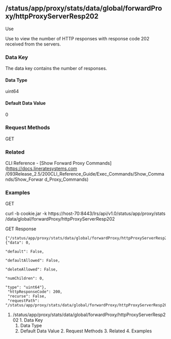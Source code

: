 ## /status/app/proxy/stats/data/global/forwardProxy/httpProxyServerResp202

Use

Use to view the number of HTTP responses with response code 202 received from
the servers.

### Data Key

The data key contains the number of responses.

#### Data Type

uint64

#### Default Data Value

0

### Request Methods

GET

### Related

CLI Reference - [Show Forward Proxy Commands](https://docs.lineratesystems.com
/093Release_2.5/200CLI_Reference_Guide/Exec_Commands/Show_Commands/Show_Forwar
d_Proxy_Commands)

### Examples

GET

curl -b cookie.jar -k https://host-70:8443/lrs/api/v1.0/status/app/proxy/stats
/data/global/forwardProxy/httpProxyServerResp202

GET Response

    
    {"/status/app/proxy/stats/data/global/forwardProxy/httpProxyServerResp202": {"data": 0,
                                                                                  "default": False,
                                                                                  "defaultAllowed": False,
                                                                                  "deleteAllowed": False,
                                                                                  "numChildren": 0,
                                                                                  "type": "uint64"},
     "httpResponseCode": 200,
     "recurse": False,
     "requestPath": "/status/app/proxy/stats/data/global/forwardProxy/httpProxyServerResp202"}
    

  1. /status/app/proxy/stats/data/global/forwardProxy/httpProxyServerResp202
    1. Data Key
      1. Data Type
      2. Default Data Value
    2. Request Methods
    3. Related
    4. Examples

